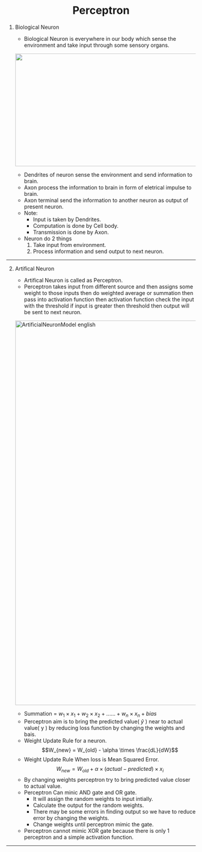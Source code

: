 <h1 align="center">Perceptron</h1>

1. Biological Neuron 
    - Biological Neuron is everywhere in our body which sense the environment and take input through some sensory organs.  

   <img src="https://upload.wikimedia.org/wikipedia/commons/thumb/1/10/Blausen_0657_MultipolarNeuron.png/1920px-Blausen_0657_MultipolarNeuron.png"
   width="500" height="300">

    - Dendrites of neuron sense the environment and send information to brain.
    - Axon process the information to brain in form of eletrical impulse to brain.
    - Axon terminal send the information to another neuron as output of present neuron.
    - Note: 
        - Input is taken by Dendrites.
        - Computation is done by Cell body.
        - Transmission is done by Axon.
    - Neuron do 2 things 
        1. Take input from environment.
        2. Process information and send output to next neuron.

--- 

2. Artifical Neuron
    - Artifical Neuron is called as Perceptron.
    - Perceptron takes input from different source and then assigns some weight to those inputs then do weighted average or summation then pass into activation function then activation function check the input with the threshold if input is greater then threshold then output will be sent to next neuron.  
    
    <a title="Chrislb / CC BY-SA (http://creativecommons.org/licenses/by-sa/3.0/)" href="https://www.simplilearn.com/ice9/free_resources_article_thumb/Perceptron/general-diagram-of-perceptron-for-supervised-learning_4.jpg"><img width="1024" alt="ArtificialNeuronModel english" src="https://www.simplilearn.com/ice9/free_resources_article_thumb/Perceptron/general-diagram-of-perceptron-for-supervised-learning_4.jpg"></a>  
  
    - Summation = $w_{1} \times x_{1} + w_{2} \times x_{2} + ...... + w_{n} \times x_{n} + bias$
    - Perceptron aim is to bring the predicted value( $\hat{y}$ ) near to actual value( y ) by reducing loss function by changing the weights and bais.
    - Weight Update Rule for a neuron.
        $$W_{new} = W_{old} - \alpha \times \frac{dL}{dW}$$
    - Weight Update Rule When loss is Mean Squared Error.
        $$W_{new} = W_{old} + \alpha \times (actual - predicted) \times x_{i}$$
    - By changing weights perceptron try to bring predicted value closer to actual value.
    - Perceptron Can minic AND gate and OR gate.
        - It will assign the random weights to input intially.
        - Calculate the output for the random weights.
        - There may be some errors in finding output so we have to reduce error by changing the weights.
        - Change weights until perceptron mimic the gate.
    - Perceptron cannot mimic XOR gate because there is only 1 perceptron and a simple activation function.  

---
